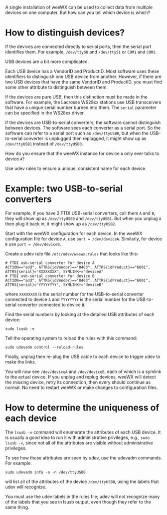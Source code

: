 A single installation of weeWX can be used to collect data from multiple devices on one computer.  But how can you tell which device is which?

# How to distinguish devices?

If the devices are connected directly to serial ports, then the serial port identifies them.  For example, `/dev/ttyS0` and `/dev/ttyS1` or `COM1` and `COM2`.

USB devices are a bit more complicated.

Each USB device has a VendorID and ProductID.  Most software uses these identifiers to distinguish one USB device from another.  However, if there are two USB devices that have the same VendorID and ProductID, you must find some other attribute to distinguish between them.

If the devices are pure USB, then this distinction must be made in the software.  For example, the Lacrosse WS28xx stations use USB transceivers that have a unique serial number burned into them.  The `serial` parameter can be specified in the WS28xx driver.

If the devices are USB-to-serial converters, the software cannot distinguish between devices.  The software sees each converter as a serial port.  So the software can refer to a serial port such as `/dev/ttyUSB0`, but when the USB-to-serial converter is unplugged then replugged, it might show up as `/dev/ttyUSB1` instead of `/dev/ttyUSB0`.

How do you ensure that the weeWX instance for device `A` only ever talks to device `A`?

Use udev rules to ensure a unique, consistent name for each device.

# Example: two USB-to-serial converters

For example, if you have 2 FTDI USB-serial converters, call them `A` and `B`, they will show up as `/dev/ttyUSB0` and `/dev/ttyUSB1`.  But when you unplug `A` then plug it back in, it might show up as `/dev/ttyUSB2`.  

Start with the weeWX configuration for each device.  In the weeWX configuration file for device `A`, use `port = /dev/deviceA`.  Similarly, for device `B` use `port = /dev/deviceB`.

Create a udev rule file `/etc/udev/weewx.rules` that looks like this:

```
# FTDI usb-serial converter for device A
ACTION=="add", ATTRS{idVendor}=="0403", ATTRS{idProduct}=="6001", ATTRS{serial}="XXXXXXXX", SYMLINK+="deviceA"
# FTDI usb-serial converter for device B
ACTION=="add", ATTRS{idVendor}=="0403", ATTRS{idProduct}=="6001", ATTRS{serial}="YYYYYYYY", SYMLINK+="deviceB"
```
where `XXXXXXXX` is the serial number for the USB-to-serial converter connected to device `A` and `YYYYYYYY` is the serial number for the USB-to-serial converter connected to device `B`.

Find the serial numbers by looking at the detailed USB attributes of each device:

`sudo lsusb -v`

Tell the operating system to reload the rules with this command:

`sudo udevadm control --reload-rules`

Finally, unplug then re-plug the USB cable to each device to trigger udev to make the links.

You will now see `/dev/deviceA` and `/dev/deviceB`, each of which is a symlink to the actual device.  If you unplug and replug devices, weeWX will detect the missing device, retry its connection, then every should continue as normal.  No need to restart weeWX or make changes to configuration files.

# How to determine the uniqueness of each device

The `lsusb -v` command will enumerate the attributes of each USB device.  It is usually a good idea to run it with administrative privileges, e.g., `sudo lsusb -v`, since not all of the attributes are visible without administrative privileges.

To see how those attributes are seen by udev, use the udevadm commands.  For example:

`sudo udevadm info -a -n /dev/ttyUSB0`

will list all of the attributes of the device `/dev/ttyUSB0`, using the labels that udev will recognize.

You must use the udev labels in the rules file; udev will not recognize many of the labels that you see in lsusb output, even though they refer to the same thing.
